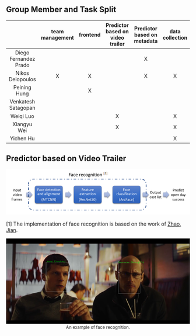 ## Group Member and Task Split

|                       | team management | frontend | Predictor based on video trailer | Predictor based on metadata | data collection |
| :-------------------: | :-------------: | :------: | :------------------------------: | :-------------------------: | :-------------: |
| Diego Fernandez Prado |                 |          |                                  |              X              |                 |
|   Nikos Delopoulos    |        X        |    X     |                                  |              X              |        X        |
|     Peining Hung      |                 |    X     |                                  |                             |                 |
|  Venkatesh Satagopan  |                 |          |                                  |                             |                 |
|       Weiqi Luo       |                 |          |                X                 |                             |        X        |
|      Xiangyu Wei      |                 |          |                X                 |                             |        X        |
|       Yichen Hu       |                 |          |                                  |                             |        X        |



## Predictor based on Video Trailer

<p align="center">
    <img src="pics/structure_.png", width="700">
    <br>
</p>

[1] The implementation of face recognition is based on the work of [Zhao, Jian](https://github.com/ZhaoJ9014/face.evoLVe.PyTorch).

<p align="center">
    <img src="pics/result.png", width="600">
    <br>
    <sup>An example of face recognition.</sup>
</p>

